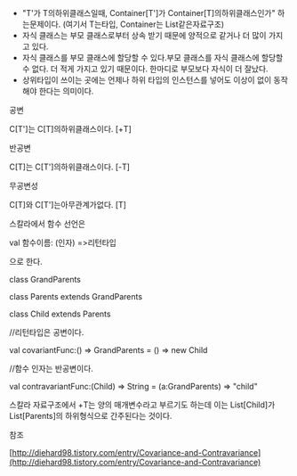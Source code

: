 * "T'가 T의하위클래스일때, Container\[T'\]가 Container\[T\]의하위클래스인가" 하는문제이다. \(여기서 T는타입, Container는 List같은자료구조\)
* 자식 클래스는 부모 클래스로부터 상속 받기 때문에 양적으로 같거나 더 많이 가지고 있다.
* 자식 클래스를 부모 클래스에 할당할 수 있다.부모 클래스를 자식 클래스에 할당할 수 없다. 더 적게 가지고 있기 때문이다. 한마디로 부모보다 자식이 더 잘났다.
* 상위타입이 쓰이는 곳에는 언제나 하위 타입의 인스턴스를 넣어도 이상이 없이 동작해야 한다는 의미이다.

공변

C\[T'\]는 C\[T\]의하위클래스이다. \[+T\]

반공변

C\[T\]는 C\[T'\]의하위클래스이다. \[-T\]

무공변성

C\[T\]와 C\[T'\]는아무관계가없다. \[T\]

스칼라에서 함수 선언은

val 함수이름: \(인자\) =&gt;리턴타입

으로 한다.

class GrandParents

class Parents extends GrandParents

class Child extends Parents

//리턴타입은 공변이다.

val covariantFunc:\(\) =&gt; GrandParents = \(\) =&gt; new Child

//함수 인자는 반공변이다.

val contravariantFunc:\(Child\) =&gt; String = \(a:GrandParents\) =&gt; "child"

스칼라 자료구조에서 +T는 양의 매개변수라고 부르기도 하는데 이는 List\[Child\]가 List\[Parents\]의 하위형식으로 간주된다는 것이다.

참조

[http://diehard98.tistory.com/entry/Covariance-and-Contravariance](http://diehard98.tistory.com/entry/Covariance-and-Contravariance)

